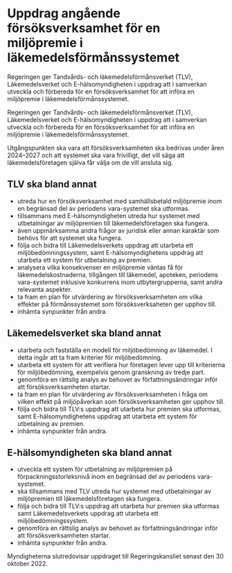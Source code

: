 # Uppdrag angående försöksverksamhet för en miljöpremie i läkemedelsförmånssystemet

Regeringen ger Tandvårds- och läkemedelsförmånsverket (TLV), Läkemedelsverket och E-hälsomyndigheten i uppdrag att i samverkan utveckla och förbereda för en försöksverksamhet för att införa en miljöpremie i läkemedelsförmånssystemet.

Regeringen ger Tandvårds- och läkemedelsförmånsverket (TLV), Läkemedelsverket och E-hälsomyndigheten i uppdrag att i samverkan utveckla och förbereda för en försöksverksamhet för att införa en miljöpremie i läkemedelsförmånssystemet.

Utgångspunkten ska vara att försöksverksamheten ska bedrivas under åren 2024–2027 och att systemet ska vara frivilligt, det vill säga att läkemedelsföretagen själva får välja om de vill ansluta sig.

## TLV ska bland annat

* utreda hur en försöksverksamhet med samhällsbetald miljöpremie inom en begränsad del av periodens vara-systemet ska utformas.
* tillsammans med E-hälsomyndigheten utreda hur systemet med utbetalningar av miljöpremien till läkemedelsföretagen ska fungera.
* även uppmärksamma andra frågor av juridisk eller annan karaktär som behövs för att systemet ska fungera.
* följa och bidra till Läkemedelsverkets uppdrag att utarbeta ett miljöbedömningssystem, samt E-hälsomyndighetens uppdrag att utarbeta ett system för utbetalning av premien.
* analysera vilka konsekvenser en miljöpremie väntas få för läkemedelskostnaderna, tillgången till läkemedel, apoteken, periodens vara-systemet inklusive konkurrens inom utbytergrupperna, samt andra relevanta aspekter.
* ta fram en plan för utvärdering av försöksverksamheten om vilka effekter på förmånssystemet som försöksverksaheten ger upphov till.
* inhämta synpunkter från andra.

## Läkemedelsverket ska bland annat

* utarbeta och fastställa en modell för miljöbedömning av läkemedel. I detta ingår att ta fram kriterier för miljöbedömning.
* utarbeta ett system för att verifiera hur företagen lever upp till kriterierna för miljöbedömning, exempelvis genom granskning av tredje part.
* genomföra en rättslig analys av behovet av författningsändringar inför att försöksverksamheten startar.
* ta fram en plan för utvärdering av försöksverksamheten i fråga om vilken effekt på miljöpåverkan som försöksverksamheten ger upphov till.
* följa och bidra till TLV:s uppdrag att utarbeta hur premien ska utformas, samt E-hälsomyndighetens uppdrag att utarbeta ett system för utbetalning av premien.
* inhämta synpunkter från andra.

## E-hälsomyndigheten ska bland annat

* utveckla ett system för utbetalning av miljöpremien på förpackningsstorleksnivå inom en begränsad del av periodens vara-systemet.
* ska tillsammans med TLV utreda hur systemet med utbetalningar av miljöpremien till läkemedelsföretagen ska fungera.
* följa och bidra till TLV:s uppdrag att utarbeta hur premien ska utformas samt Läkemedelsverkets uppdrag att utarbeta ett miljöbedömningssystem.
* genomföra en rättslig analys av behovet av författningsändringar inför att försöksverksamheten startar.
* inhämta synpunkter från andra.

Myndigheterna slutredovisar uppdraget till Regeringskansliet senast den 30 oktober 2022.
